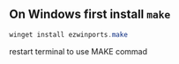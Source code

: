 ## On Windows first install `make`
```Powershell
winget install ezwinports.make
```

restart terminal to use MAKE commad